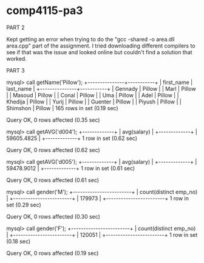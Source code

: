 # comp4115-pa3

PART 2

Kept getting an error when trying to do the "gcc -shared -o area.dll area.cpp" part of the assignment. 
I tried downloading different compilers to see if that was the issue and looked online but couldn't find a solution that worked.


PART 3

mysql> call getName('Pillow');
+---------------+-----------+
| first_name    | last_name |
+---------------+-----------+
| Gennady       | Pillow    |
| Marl          | Pillow    |
| Masoud        | Pillow    |
| Conal         | Pillow    |
| Uma           | Pillow    |
| Adel          | Pillow    |
| Khedija       | Pillow    |
| Yurij         | Pillow    |
| Guenter       | Pillow    |
| Piyush        | Pillow    |
| Shimshon      | Pillow    |
165 rows in set (0.19 sec)

Query OK, 0 rows affected (0.35 sec)

mysql> call getAVG('d004');
+-------------+
| avg(salary) |
+-------------+
|  59605.4825 |
+-------------+
1 row in set (0.62 sec)

Query OK, 0 rows affected (0.62 sec)

mysql> call getAVG('d005');
+-------------+
| avg(salary) |
+-------------+
|  59478.9012 |
+-------------+
1 row in set (0.61 sec)

Query OK, 0 rows affected (0.61 sec)


mysql> call gender('M');
+------------------------+
| count(distinct emp_no) |
+------------------------+
|                 179973 |
+------------------------+
1 row in set (0.29 sec)

Query OK, 0 rows affected (0.30 sec)

mysql> call gender('F');
+------------------------+
| count(distinct emp_no) |
+------------------------+
|                 120051 |
+------------------------+
1 row in set (0.18 sec)

Query OK, 0 rows affected (0.19 sec)
